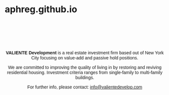 # aphreg.github.io
<p style="text-align:center">&nbsp;</p>

<p style="text-align:center">&nbsp;</p>

<p style="text-align:center">&nbsp;</p>

<p style="text-align:center"><span style="font-family:Arial,Helvetica,sans-serif"><strong>VALIENTE Development </strong>is a real estate investment firm based out of New York City focusing on value-add and passive hold positions.</span></p>

<p style="text-align:center"><span style="font-family:Arial,Helvetica,sans-serif">We are committed to improving the quality of living in by restoring and reviving residential housing. Investment criteria ranges from single-family to multi-family buildings.</span></p>

<p style="text-align:center"><span style="font-family:Arial,Helvetica,sans-serif">For further info, please contact: <a href="mailto:info@valientedevelop.com">info@valientedevelop.com</a></span></p>
